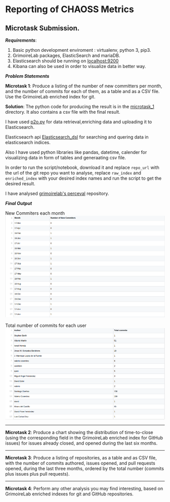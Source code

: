 # Reporting of CHAOSS Metrics

## Microtask Submission. 

 *__Requirements__*: 
 1. Basic python development enviroment : virtualenv, python 3, pip3.
 2. GrimoireLab packages, ElasticSearch and mariaDB.  
 3. Elasticsearch should be running on [localhost:9200](http://localhost:9200)
 4. Kibana can also be used in order to visualize data in better way.
										 

*__Problem Statements__*

**Microtask 1**: Produce a listing of the number of new committers per month, and the number of commits for each of them, as a                  table and as a CSV file. Use the GrimoireLab enriched index for git.

**Solution**:
The python code for producing the result is in the [microtask_1](https://github.com/apoorvkhare07/Chaoss-Microtasks/tree/master/microtask_1) directory. It also contains a csv file with the final result.

I have used [p2o.py](https://grimoirelab.gitbooks.io/tutorial/grimoireelk/a-simple-dashboard.html) for data retrieval,enriching data and uploading it to Elasticsearch.

Elasticseacrh api [Elasticsearch_dsl](https://grimoirelab.gitbooks.io/tutorial/python/elasticsearch-dsl.html) for searching and quering data in elasticsearch indices.

Also I have used python libraries like pandas, datetime, calender for visualizing data in form of tables and generaating csv file.

In order to run the script/notebook, download it and replace `repo_url` with the url of the git repo you want to analyse, replace `raw_index` and `enriched_index` with your desired index names and run the script to get the desired result.

I have analysed [grimoirelab's perceval](https://github.com/chaoss/grimoirelab-perceval) repository.

*__Final Output__*

New Commiters each month
![New Commiters each month: ](https://github.com/apoorvkhare07/Chaoss-Microtasks/blob/master/microtask_1/commiters_eachmonth.png  ) 

Total number of commits for each user
![Total number of commits for each user: ](https://github.com/apoorvkhare07/Chaoss-Microtasks/blob/master/microtask_1/authors.png)

---

**Microtask 2**: Produce a chart showing the distribution of time-to-close (using the corresponding field in the GrimoireLab                    enriched index for GitHub issues) for issues already closed, and opened during the last six months.
               
---
 
**Microtask 3**: Produce a listing of repositories, as a table and as CSV file, with the number of commits authored, issues opened, and pull requests opened, during the last three months, ordered by the total number (commits plus issues plus pull requests).

---

**Microtask 4**: Perform any other analysis you may find interesting, based on GrimoireLab enriched indexes for git and GitHub repositories.

